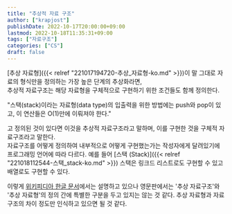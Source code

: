 ```yaml
---
title: "추상적 자료 구조"
author: ["krapjost"]
publishDate: 2022-10-17T20:00:00+09:00
lastmod: 2022-10-18T11:35:31+09:00
tags: ["자료구조"]
categories: ["CS"]
draft: false
---
```


[추상 자료형]({{< relref "221017194720-추상_자료형-ko.md" >}})이 말 그대로 자료의 형식만을 정의하는 가장 높은 단계의 추상화라면,<br />
추상적 자료구조는 해당 자료형을 구체적으로 구현하기 위한 조건들도 함께 정의한다.

<div class="verse">

"스택(stack)이라는 자료형(data type)의 입출력을 위한 방법에는 push와 pop이 있고, 이 연산들은 O(1)만에 이뤄져야 한다."<br />

</div>

고 정의된 것이 있다면 이것을 추상적 자료구조라고 말하며, 이를 구현한 것을 구체적 자료구조라고 말한다.<br />
자료구조를 어떻게 정의하여 내부적으로 어떻게 구현했는가는 작성자에게 달려있기에 프로그래밍 언어에 따라 다르다.
예를 들어 [스택 (Stack)]({{< relref "221018112544-스택_stack-ko.md" >}}) 스택은 링크드 리스트로도 구현할 수 있고 배열로도 구현할 수 있다.

 이렇게 [위키피디아 한글 문서](https://ko.wikipedia.org/wiki/%EC%B6%94%EC%83%81_%EC%9E%90%EB%A3%8C%ED%98%95#:~:text=%EB%B9%84%EC%8A%B7%ED%95%9C%20%EA%B0%9C%EB%85%90%EC%9D%98%20%EC%B6%94%EC%83%81%EC%A0%81%20%EC%9E%90%EB%A3%8C%20%EA%B5%AC%EC%A1%B0%EB%8A%94%20%EA%B0%81%20%EC%97%B0%EC%82%B0%EC%9D%98%20%EC%8B%9C%EA%B0%84%20%EB%B3%B5%EC%9E%A1%EB%8F%84%EB%A5%BC%20%EB%AA%85%EA%B8%B0%ED%95%98%EA%B3%A0%20%EC%9E%88%EC%A7%80%EB%A7%8C%20%EC%B6%94%EC%83%81%EC%A0%81%20%EC%9E%90%EB%A3%8C%ED%98%95%EC%97%90%EC%84%9C%EB%8A%94%20%EC%9D%B4%EA%B2%83%EC%A1%B0%EC%B0%A8%20%EB%AA%85%EA%B8%B0%ED%95%98%EC%A7%80%20%EC%95%8A%EB%8A%94%EB%8B%A4.)에서는 설명하고 있으나 영문판에서는 '추상 자료구조'와 '추상 자료형'의 정의 간에 특별한 구분을 두고 있지는 않는 것 같다.
추상 자료형과 자료구조의 차이 정도만 인식하고 있으면 될 것 같다.

